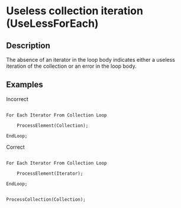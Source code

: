 # Useless collection iteration (UseLessForEach)

<!-- Блоки выше заполняются автоматически, не трогать -->
## Description

The absence of an iterator in the loop body indicates either a useless iteration of the collection or an error in the loop body.

## Examples

Incorrect

```bsl

For Each Iterator From Collection Loop

    ProcessElement(Collection);

EndLoop;

```

Correct

```bsl

For Each Iterator From Collection Loop

    ProcessElement(Iterator);

EndLoop;

```

```bsl

ProcessCollection(Collection);

```
